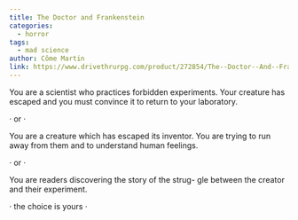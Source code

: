 ```yaml
---
title: The Doctor and Frankenstein
categories:
  - horror
tags:
  - mad science
author: Côme Martin
link: https://www.drivethrurpg.com/product/272854/The--Doctor--And--Frankenstein
---
```


You are a scientist who practices forbidden experiments. Your creature has escaped and you must convince it to return to your laboratory.

· or ·

You are a creature which has escaped its inventor. You are trying to run away from them and to understand human feelings.

· or ·

You are readers discovering the story of the strug- gle between the creator and their experiment.

· the choice is yours ·

